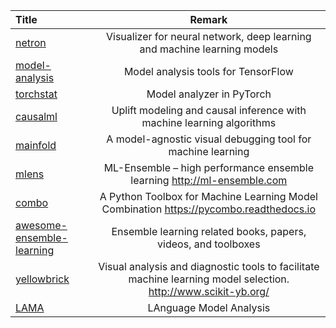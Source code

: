 | Title | Remark |
| :---- | :----: |
| [netron](https://github.com/lutzroeder/Netron) | Visualizer for neural network, deep learning and machine learning models   |
| [model-analysis](https://github.com/tensorflow/model-analysis) | Model analysis tools for TensorFlow |
| [torchstat](https://github.com/Swall0w/torchstat) | Model analyzer in PyTorch |
| [causalml](https://github.com/uber/causalml) | Uplift modeling and causal inference with machine learning algorithms |
| [mainfold](https://github.com/uber/manifold) | A model-agnostic visual debugging tool for machine learning |
|[mlens](https://github.com/flennerhag/mlens)|ML-Ensemble – high performance ensemble learning http://ml-ensemble.com|
|[combo](https://github.com/yzhao062/combo)|A Python Toolbox for Machine Learning Model Combination https://pycombo.readthedocs.io|
|[awesome-ensemble-learning](https://github.com/yzhao062/awesome-ensemble-learning)|Ensemble learning related books, papers, videos, and toolboxes|
|[yellowbrick](https://github.com/DistrictDataLabs/yellowbrick)|Visual analysis and diagnostic tools to facilitate machine learning model selection. http://www.scikit-yb.org/|
|[LAMA](https://github.com/facebookresearch/LAMA)|LAnguage Model Analysis|

